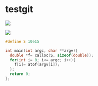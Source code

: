 # testgit
![](https://github.com/Gabriel-Marino/testgit/blob/master/safe_image.gif)

![](https://github.com/Gabriel-Marino/testgit/blob/master/square.gif)

```C
#define S 10e15

int main(int argc, char **argv){
  double *f= calloc(S, sizeof(double));
  for(int i= 0; i<= argc; i++){
    f[i]= atof(argv[i]);
  };
  return 0;
};
```
